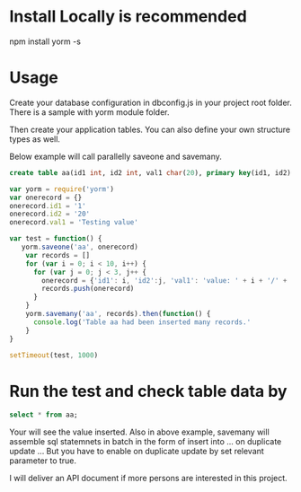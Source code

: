 # Install Locally is recommended

npm install yorm -s

# Usage

Create your database configuration in dbconfig.js in your project root folder. There is a sample with yorm module folder.

Then create your application tables. You can also define your own structure types as well.

Below example will call parallelly saveone and savemany.

```sql
create table aa(id1 int, id2 int, val1 char(20), primary key(id1, id2)
```

```javascript
var yorm = require('yorm')
var onerecord = {}
onerecord.id1 = '1'
onerecord.id2 = '20'
onerecord.val1 = 'Testing value'

var test = function() {
   yorm.saveone('aa', onerecord)
    var records = []
    for (var i = 0; i < 10, i++) {
      for (var j = 0; j < 3, j++ {
        onerecord = {'id1': i, 'id2':j, 'val1': 'value: ' + i + '/' + 'j'}
        records.push(onerecord)
      }
    }
    yorm.savemany('aa', records).then(function() {
      console.log('Table aa had been inserted many records.'
    }
}

setTimeout(test, 1000)
```

# Run the test and check table data by

```sql
select * from aa;
```

Your will see the value inserted. Also in above example, savemany will assemble sql statemnets in batch in the form of insert into ... on duplicate update ... But you have to enable on duplicate update by set relevant parameter to true.

I will deliver an API document if more persons are interested in this project.